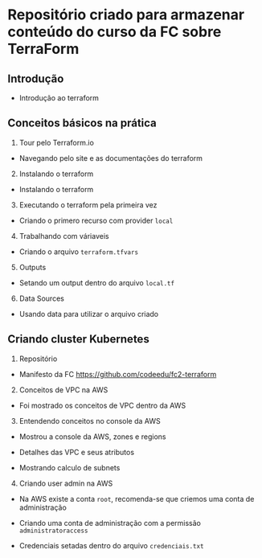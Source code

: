 # Repositório criado para armazenar conteúdo do curso da FC sobre TerraForm

## Introdução

- Introdução ao terraform

## Conceitos básicos na prática

1. Tour pelo Terraform.io

- Navegando pelo site e as documentações do terraform

2. Instalando o terraform

- Instalando o terraform

3. Executando o terraform pela primeira vez

- Criando o primero recurso com provider `local`

4. Trabalhando com váriaveis

- Criando o arquivo `terraform.tfvars`

5. Outputs

- Setando um output dentro do arquivo `local.tf`

6. Data Sources

- Usando data para utilizar o arquivo criado

## Criando cluster Kubernetes

1. Repositório

- Manifesto da FC <https://github.com/codeedu/fc2-terraform>

2. Conceitos de VPC na AWS

- Foi mostrado os conceitos de VPC dentro da AWS

3. Entendendo conceitos no console da AWS

- Mostrou a console da AWS, zones e regions

- Detalhes das VPC e seus atributos

- Mostrando calculo de subnets

4. Criando user admin na AWS

- Na AWS existe a conta `root`, recomenda-se que criemos uma conta de administração

- Criando uma conta de administração com a permissão `administratoraccess`

- Credenciais setadas dentro do arquivo `credenciais.txt`


